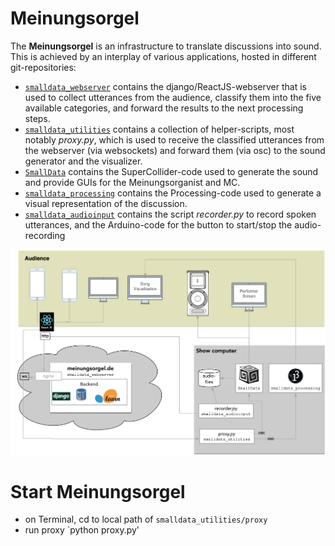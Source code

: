 # Meinungsorgel
The __Meinungsorgel__ is an infrastructure to translate discussions into sound. This is achieved by an 
interplay of various applications, hosted in different git-repositories:
 -  [`smalldata_webserver`](https://github.com/Regexose/smalldata_webserver) contains the django/ReactJS-webserver that is used
 to collect utterances from the audience, classify them into the five available categories, and forward the results
to the next processing steps.
 - [`smalldata_utilities`](https://github.com/Regexose/smalldata_utilities) contains a collection of helper-scripts, most notably
 _proxy.py_, which is used to receive the classified utterances from the webserver (via websockets) and forward them (via osc)
to the sound generator and the visualizer.
- [`SmallData`](https://github.com/Regexose/SmallData) contains the SuperCollider-code used to generate the sound and provide
GUIs for the Meinungsorganist and MC.
- [`smalldata_processing`](https://github.com/Regexose/smalldata_processing) contains the Processing-code used to generate a visual representation 
of the discussion.
- [`smalldata_audioinput`](https://github.com/Regexose/smalldata_audioinput) contains the script _recorder.py_ to record
spoken utterances, and the Arduino-code for the button to start/stop the audio-recording 


![image](images/smalldata.png)

# Start Meinungsorgel
- on Terminal, cd to local path of `smalldata_utilities/proxy`
- run proxy `python proxy.py'

